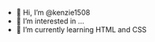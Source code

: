 - 👋 Hi, I’m @kenzie1508
- 👀 I’m interested in ...
- 🌱 I’m currently learning HTML and CSS

<!---
kenzie1508/kenzie1508 is a ✨ special ✨ repository because its `README.md` (this file) appears on your GitHub profile.
You can click the Preview link to take a look at your changes.
--->
